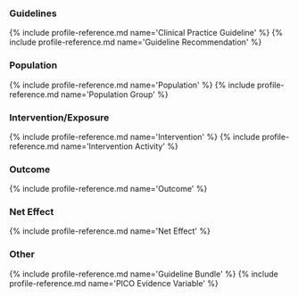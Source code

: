 ### Guidelines
{% include profile-reference.md name='Clinical Practice Guideline' %}
{% include profile-reference.md name='Guideline Recommendation' %}

### Population
{% include profile-reference.md name='Population' %}
{% include profile-reference.md name='Population Group' %}

### Intervention/Exposure
{% include profile-reference.md name='Intervention' %}
{% include profile-reference.md name='Intervention Activity' %}

### Outcome
{% include profile-reference.md name='Outcome' %}

### Net Effect
{% include profile-reference.md name='Net Effect' %}

### Other
{% include profile-reference.md name='Guideline Bundle' %}
{% include profile-reference.md name='PICO Evidence Variable' %}
